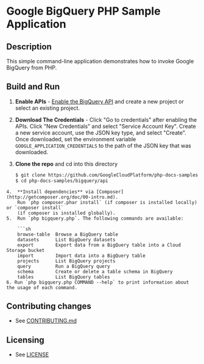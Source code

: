 # Google BigQuery PHP Sample Application

## Description

This simple command-line application demonstrates how to invoke Google BigQuery from PHP.

## Build and Run
1.  **Enable APIs** - [Enable the BigQuery API](https://console.cloud.google.com/flows/enableapi?apiid=bigquery)
    and create a new project or select an existing project.
2.  **Download The Credentials** - Click "Go to credentials" after enabling the APIs. Click "New Credentials"
    and select "Service Account Key". Create a new service account, use the JSON key type, and
    select "Create". Once downloaded, set the environment variable `GOOGLE_APPLICATION_CREDENTIALS`
    to the path of the JSON key that was downloaded.
3.  **Clone the repo** and cd into this directory

    ```sh
    $ git clone https://github.com/GoogleCloudPlatform/php-docs-samples
    $ cd php-docs-samples/bigquery/api
```
4.  **Install dependencies** via [Composer](http://getcomposer.org/doc/00-intro.md).
    Run `php composer.phar install` (if composer is installed locally) or `composer install`
    (if composer is installed globally).
5.  Run `php bigquery.php`. The following commands are available:

    ```sh
    browse-table  Browse a BigQuery table
    datasets      List BigQuery datasets
    export        Export data from a BigQuery table into a Cloud Storage bucket
    import        Import data into a BigQuery table
    projects      List BigQuery projects
    query         Run a BigQuery query
    schema        Create or delete a table schema in BigQuery
    tables        List BigQuery tables
6. Run `php bigquery.php COMMAND --help` to print information about the usage of each command.
```

## Contributing changes

* See [CONTRIBUTING.md](../../CONTRIBUTING.md)

## Licensing

* See [LICENSE](../../LICENSE)
